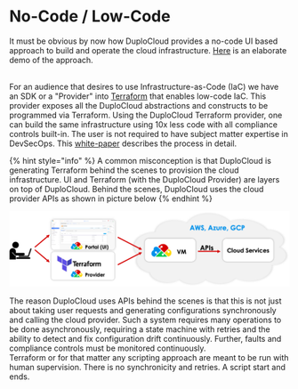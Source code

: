 # No-Code / Low-Code

It must be obvious by now how DuploCloud provides a no-code UI based approach to build and operate the cloud infrastructure. [Here](http://www.duplocloud.com/intro-demo) is an elaborate demo of the approach.

\
For an audience that desires to use Infrastructure-as-Code (IaC) we have an SDK or a "Provider" into [Terraform](https://registry.terraform.io/providers/duplocloud/duplocloud/latest) that enables low-code IaC. This provider exposes all the DuploCloud abstractions and constructs to be programmed via Terraform. Using the DuploCloud Terraform provider, one can build the same infrastructure using 10x less code with all compliance controls built-in. The user is not required to have subject matter expertise in DevSecOps. This [white-paper](https://duplocloud.com/white-papers/devops/) describes the process in detail.

{% hint style="info" %}
A common misconception is that DuploCloud is generating Terraform behind the scenes to provision the cloud infrastructure. UI and Terraform (with the DuploCloud Provider) are layers on top of DuploCloud. Behind the scenes, DuploCloud uses the cloud provider APIs as shown in picture below
{% endhint %}

![](<.gitbook/assets/image (4).png>)

The reason DuploCloud uses APIs behind the scenes is that this is not just about taking user requests and generating configurations synchronously and calling the cloud provider. Such a system requires many operations to be done asynchronously, requiring a state machine with retries and the ability to detect and fix configuration drift continuously. Further, faults and compliance controls must be monitored continuously. \
Terraform or for that matter any scripting approach are meant to be run with human supervision. There is no synchronicity and retries. A script start and ends. &#x20;
